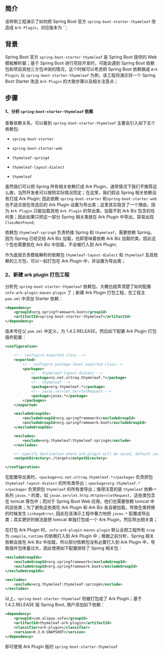 ## 简介
该样例工程演示了如何把 Spring Boot 官方 `spring-boot-starter-thymeleaf` 改造成 `Ark Plugin`，对应版本为 ``; 

## 背景
Spring Boot 官方 `spring-boot-starter-thymeleaf` 是 Spring Boot 提供的 Web 模板解析器；基于 Spring Boot 进行项目开发时，可能会遇到 Spring Boot 依赖包和项目其他三方包冲突的情况，这个时候可以考虑把 Spring Boot 依赖做成 `Ark Plugin`; 以 `spring-boot-starter-thymeleaf` 为例，该工程将演示将一个 Spring Boot Starter 改造 `Ark Plugin` 的大致步骤以及相关注意点；

## 步骤
#### 1、分析 `spring-boot-starter-thymeleaf` 依赖
查看依赖关系，可以看到 `spring-boot-starter-thymeleaf` 主要会引入如下五个依赖包:

+ `spring-boot-starter`

+ `spring-boot-starter-web`

+ `thymeleaf-spring4`

+ `thymeleaf-layout-dialect`

+ `thymeleaf`

虽然我们可以把 Spring 所有相关依赖打成 Ark Plugin，通常情况下我们不推荐这么做，当然开发者可以按照实际情况而定；在这里，我们假设 Spring 相关依赖没有打成 Ark Plugin; 因此依赖 `spring-boot-starter` 和`spring-boot-starter-web` 也不适合放在改造后的 Ark Plugin 设置为导出类；这里其实隐含了一个理由，因为 `Ark Plugin` 只能加载其他 `Ark Plugin` 的导出类，加载不到 Ark Biz 包含的任何类；因此如果只把这一部分 Spring 相关类放在 Ark Plugin 中导出，容易出现 `ClassNotFound`; 

依赖包 `thymeleaf-spring4` 负责桥接 Spring 和 `thymeleaf`，需要依赖 Spring，因为 Spring 已经交给 Ark Biz 加载，也即意味着依赖 Ark Biz 加载的类，因此这个包也需要放在 Ark Biz 中加载，不会被打入到 Ark Plugin;

作为底层负责模板解析的依赖包 `thymeleaf-layout-dialect` 和 `thymeleaf` 及其依赖的三方包，可以一起打包在 Ark Plugin 中，并设置为导出类；

### 2、新建 ark plugin 打包工程
分析完 `spring-boot-starter-thymeleaf` 依赖包，大概也就弄清楚了如何配置 `sofa-ark-plugin-maven-plugin` 了；新建 Ark Plugin 打包工程，在工程主 `pom.xml` 中添加 Starter 依赖：

```xml
<dependency>
    <groupId>org.springframework.boot</groupId>
    <artifactId>spring-boot-starter-thymeleaf</artifactId>
</dependency>
```
版本号在父 `pom.xml` 中定义，为 1.4.2.RELEASE。然后如下配置 Ark Plugin 打包插件配置：

```xml
<configuration>

    <!-- configure exported class -->
    <exported>
        <!-- configure package-level exported class-->
        <packages>
            <!-- thymeleaf-layout-dialect -->
            <package>nz.net.ultraq.thymeleaf.*</package>
            <!-- thymeleaf -->
            <package>org.thymeleaf.*</package>
            <!-- javax.servlet.ServletRequest -->
            <package>javax.*</package>
        </packages>
    </exported>

    <excludeGroupIds>
        <excludeGroupId>org.springframework</excludeGroupId>
        <excludeGroupId>org.springframework.boot</excludeGroupId>
    </excludeGroupIds>

    <excludes>
        <exclude>org.thymeleaf:thymeleaf-spring4</exclude>
    </excludes>

    <!--specify destination where ark-plugin will be saved, default saved to ${project.build.directory}-->
    <outputDirectory>./target</outputDirectory>

</configuration>
```

在配置导出类时，`<package>nz.net.ultraq.thymeleaf.*</package>` 负责把包 `thymeleaf-layout-dialect` 的所有类导出；`<package>org.thymeleaf.*</package>` 负责把包 `thymeleaf` 的所有类导出；值得注意的是 `thymeleaf` 依赖一系列 `javax.*` 的类，如 `javax.servlet.http.HttpServletRequest`，这些类包含在 tomcat 等包中；而对于 Spring Boot Web 应用，他们也需要依赖 tomcat 中的这些类；为了避免这些类在 Ark Plugin 和 Ark Biz 各自被加载，导致在类转换的时候发生 `LinkageError`, 因此在该演示工程中暴力地把 `javax.*` 配置成导出类；其实更好的做法是把 tomcat 单独打包成一个 Ark Plugin，然后导出相关类；

在打包 Ark Plugin 时，`sofa-ark-plugin-maven-plugin` 默认会把工程所有 `scop` 为 `compile`, `runtime` 的依赖打入到 Ark Plugin 中；根据之前分析，Spring 相关依赖会放在 Ark Biz 中加载，所以部分依赖包没有必要打入到 Ark Plugin 中，导致插件包体量过大，因此使用如下配置排除了 Spring 相关包：

```xml
<excludeGroupIds>
    <excludeGroupId>org.springframework</excludeGroupId>
    <excludeGroupId>org.springframework.boot</excludeGroupId>
</excludeGroupIds>

<excludes>
    <exclude>org.thymeleaf:thymeleaf-spring4</exclude>
</excludes>
```

以上，`spring-boot-starter-thymeleaf` 则被打包成了 Ark Plugin；基于 1.4.2.RELEASE 版 Spring Boot, 用户添加如下依赖：

```xml
<dependency>
    <groupId>com.alipay.sofa</groupId>
    <artifactId>thymeleaf-ark-plugin</artifactId>
    <classifier>ark-plugin</classifier>
    <version>0.3.0-SNAPSHOT</version>
</dependency>
```

即可使用 Ark Plugin 版的 `spring-boot-starter-thymeleaf`